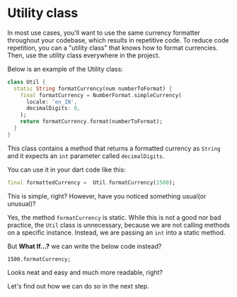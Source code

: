 # Utility class

In most use cases, you'll want to use the same currency formatter throughout your codebase, which results in repetitive code. To reduce code repetition, you can a "utility class" that knows how to format currencies. Then, use the utility class everywhere in the project.

Below is an example of the Utility class:

<!-- Is this example right? It feels like it shouldn't take in decimalDigits but rather the number to be formatted? -->
```dart
class Util {
  static String formatCurrency(num numberToFormat) {
    final formatCurrency = NumberFormat.simpleCurrency(
      locale: 'en_IN',
      decimalDigits: 0,
    );
    return formatCurrency.format(numberToFormat);
  }
}
```

This class contains a method that returns a formatted currency as `String` and it expects an `int` parameter called `decimalDigits`.

You can use it in your dart code like this:

```dart
final formattedCurrency =  Util.formatCurrency(1500);
```

This is simple, right? However, have you noticed something usual(or unusual)?

Yes, the method `formatCurrency` is static. While this is not a good nor bad practice, the `Util` class is unnecessary, because we are not calling methods on a specific instance. Instead, we are passing an `int` into a static method.

But **What If...?** we can write the below code instead?

`1500.formatCurrency;`

Looks neat and easy and much more readable, right?

Let's find out how we can do so in the next step.
